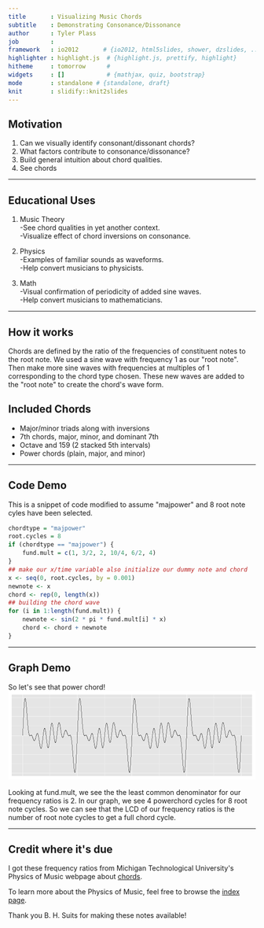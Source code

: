 ```yaml
---
title       : Visualizing Music Chords
subtitle    : Demonstrating Consonance/Dissonance
author      : Tyler Plass
job         : 
framework   : io2012       # {io2012, html5slides, shower, dzslides, ...}
highlighter : highlight.js  # {highlight.js, prettify, highlight}
hitheme     : tomorrow      # 
widgets     : []            # {mathjax, quiz, bootstrap}
mode        : standalone # {standalone, draft}
knit        : slidify::knit2slides
---
```


## Motivation

1. Can we visually identify consonant/dissonant chords?
2. What factors contribute to consonance/dissonance?
3. Build general intuition about chord qualities.
4. See chords

---

## Educational Uses

1. Music Theory  
-See chord qualities in yet another context.  
-Visualize effect of chord inversions on consonance.  

2. Physics  
-Examples of familiar sounds as waveforms.  
-Help convert musicians to physicists.  

3. Math  
-Visual confirmation of periodicity of added sine waves.  
-Help convert musicians to mathematicians.

---

## How it works

Chords are defined by the ratio of the frequencies of constituent notes to the root note. We used a sine wave with frequency 1 as our "root note". Then make more sine waves with frequencies at multiples of 1 corresponding to the chord type chosen. These new waves are added to the "root note" to create the chord's wave form.  
  
## Included Chords
- Major/minor triads along with inversions
- 7th chords, major, minor, and dominant 7th
- Octave and 159 (2 stacked 5th intervals)
- Power chords (plain, major, and minor)

---

## Code Demo
This is a snippet of code modified to assume "majpower" and 8 root note cyles have been selected.


```r
chordtype = "majpower"
root.cycles = 8
if (chordtype == "majpower") {
    fund.mult = c(1, 3/2, 2, 10/4, 6/2, 4)
}
## make our x/time variable also initialize our dummy note and chord
x <- seq(0, root.cycles, by = 0.001)
newnote <- x
chord <- rep(0, length(x))
## building the chord wave
for (i in 1:length(fund.mult)) {
    newnote <- sin(2 * pi * fund.mult[i] * x)
    chord <- chord + newnote
}
```


---

## Graph Demo
So let's see that power chord!  
![plot of chunk unnamed-chunk-2](assets/fig/unnamed-chunk-2.png) 


Looking at fund.mult, we see the the least common denominator for our frequency ratios is 2. In our graph, we see 4 powerchord cycles for 8 root note cycles. So we can see that the LCD of our frequency ratios is the number of root note cycles to get a full chord cycle.

---

## Credit where it's due

I got these frequency ratios from Michigan Technological University's Physics of Music webpage about [chords](http://www.phy.mtu.edu/~suits/chords.html). 
  
To learn more about the Physics of Music, feel free to browse the [index page](http://www.phy.mtu.edu/~suits/Physicsofmusic.html).

Thank you B. H. Suits for making these notes available!

